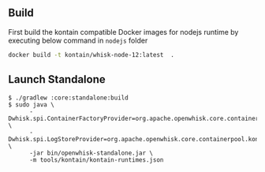 ## Build

First build the kontain compatible Docker images for nodejs runtime by executing below command in `nodejs` folder

```bash
docker build -t kontain/whisk-node-12:latest  .
```

## Launch Standalone

```
$ ./gradlew :core:standalone:build
$ sudo java \
      -Dwhisk.spi.ContainerFactoryProvider=org.apache.openwhisk.core.containerpool.kontain.KontainContainerFactoryProvider \
      -Dwhisk.spi.LogStoreProvider=org.apache.openwhisk.core.containerpool.kontain.KontainLogStoreProvider \
      -jar bin/openwhisk-standalone.jar \
      -m tools/kontain/kontain-runtimes.json
```